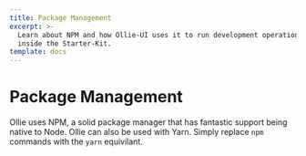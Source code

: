 ```yaml
---
title: Package Management
excerpt: >-
  Learn about NPM and how Ollie-UI uses it to run development operations
  inside the Starter-Kit.
template: docs
---
```


# Package Management

Ollie uses NPM, a solid package manager that has fantastic support being native to Node.
Ollie can also be used with Yarn. Simply replace `npm` commands with the `yarn` equivilant.
